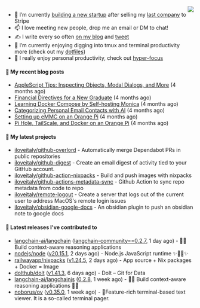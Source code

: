 <img align="right" src="https://github-readme-stats.vercel.app/api?username=iloveitaly&show_icons=true&text_color=718096&hide_title=true"/>

- 🔭 I’m currently [building a new startup](https://mikebian.co/bye-stripe-on-to-the-next-adventure/) after selling my [last company](https://suitesync.io) to Stripe
- 📫 I love meeting new people, drop me an email or DM to chat!
- ✍️ I write every so often [on my blog](http://mikebian.co/) and [tweet](https://twitter.com/mike_bianco)
- 🌱 I’m currently enjoying digging into tmux and terminal productivity more (check out my [dotfiles](https://github.com/iloveitaly/dotfiles))
- 💬 I really enjoy personal productivity, check out [hyper-focus](https://github.com/iloveitaly/hyper-focus)

#### 📜 My recent blog posts


- [AppleScript Tips: Inspecting Objects, Modal Dialogs, and More](https://mikebian.co/applescript-tips-inspecting-objects-modal-dialogs-and-more/) (4 months ago)
- [Financial Directives for a New Graduate](https://mikebian.co/financial-directives-for-a-new-graduate/) (4 months ago)
- [Learning Docker Compose by Self-hosting Monica](https://mikebian.co/learning-docker-compose-by-self-hosting-monica/) (4 months ago)
- [Categorizing Personal Email Contacts with AI](https://mikebian.co/categorizing-personal-email-contacts-with-ai/) (4 months ago)
- [Setting up eMMC on an Orange Pi](https://mikebian.co/setting-up-emmc-on-an-orange-pi/) (4 months ago)
- [Pi Hole, TailScale, and Docker on an Orange Pi](https://mikebian.co/pi-hole-tailscale-and-docker-on-an-orange-pi/) (4 months ago)

#### 🌱 My latest projects


- [iloveitaly/github-overlord](https://github.com/iloveitaly/github-overlord) - Automatically merge Dependabot PRs in public repositories
- [iloveitaly/github-digest](https://github.com/iloveitaly/github-digest) - Create an email digest of activity tied to your GitHub account.
- [iloveitaly/github-action-nixpacks](https://github.com/iloveitaly/github-action-nixpacks) - Build and push images with nixpacks
- [iloveitaly/github-actions-metadata-sync](https://github.com/iloveitaly/github-actions-metadata-sync) - Github Action to sync repo metadata from code to repo
- [iloveitaly/remote-logout](https://github.com/iloveitaly/remote-logout) - Create a server that logs out of the current user to address MacOS&#39;s remote login issues
- [iloveitaly/obsidian-google-docs](https://github.com/iloveitaly/obsidian-google-docs) - An obsidian plugin to push an obsidian note to google docs

#### 🔭 Latest releases I've contributed to


- [langchain-ai/langchain](https://github.com/langchain-ai/langchain) ([langchain-community==0.2.7](https://github.com/langchain-ai/langchain/releases/tag/langchain-community%3D%3D0.2.7), 1 day ago) - 🦜🔗 Build context-aware reasoning applications
- [nodejs/node](https://github.com/nodejs/node) ([v20.15.1](https://github.com/nodejs/node/releases/tag/v20.15.1), 2 days ago) - Node.js JavaScript runtime ✨🐢🚀✨
- [railwayapp/nixpacks](https://github.com/railwayapp/nixpacks) ([v1.24.5](https://github.com/railwayapp/nixpacks/releases/tag/v1.24.5), 2 days ago) - App source &#43; Nix packages &#43; Docker = Image
- [dolthub/dolt](https://github.com/dolthub/dolt) ([v1.41.3](https://github.com/dolthub/dolt/releases/tag/v1.41.3), 6 days ago) - Dolt – Git for Data
- [langchain-ai/langchainjs](https://github.com/langchain-ai/langchainjs) ([0.2.8](https://github.com/langchain-ai/langchainjs/releases/tag/0.2.8), 1 week ago) - 🦜🔗 Build context-aware reasoning applications 🦜🔗
- [noborus/ov](https://github.com/noborus/ov) ([v0.35.0](https://github.com/noborus/ov/releases/tag/v0.35.0), 1 week ago) - 🎑Feature-rich terminal-based text viewer.  It is a so-called terminal pager.
